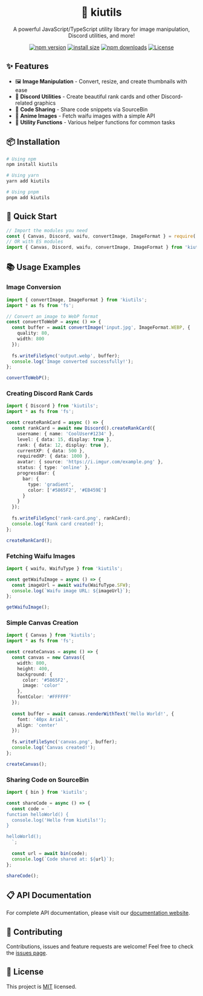 <div align="center">
  <h1>🎑 kiutils</h1>
  <p>A powerful JavaScript/TypeScript utility library for image manipulation, Discord utilities, and more!</p>
  
  [![npm version](https://img.shields.io/npm/v/kiutils.svg?style=flat-square)](https://www.npmjs.org/package/kiutils)
  [![install size](https://packagephobia.com/badge?p=kiutils)](https://packagephobia.com/result?p=kiutils)
  [![npm downloads](https://img.shields.io/npm/dm/kiutils.svg?style=flat-square)](http://npm-stat.com/charts.html?package=kiutils)
  [![License](https://img.shields.io/github/license/YoruAkio/kiutils)](https://github.com/YoruAkio/kiutils/blob/main/LICENSE)
</div>

## ✨ Features

- 🖼️ **Image Manipulation** - Convert, resize, and create thumbnails with ease
- 🤖 **Discord Utilities** - Create beautiful rank cards and other Discord-related graphics
- 📝 **Code Sharing** - Share code snippets via SourceBin
- 🌸 **Anime Images** - Fetch waifu images with a simple API
- 🧰 **Utility Functions** - Various helper functions for common tasks

## 📦 Installation

```bash
# Using npm
npm install kiutils

# Using yarn
yarn add kiutils

# Using pnpm
pnpm add kiutils
```

## 🚀 Quick Start

```typescript
// Import the modules you need
const { Canvas, Discord, waifu, convertImage, ImageFormat } = require('kiutils');
// OR with ES modules
import { Canvas, Discord, waifu, convertImage, ImageFormat } from 'kiutils';
```

## 📚 Usage Examples

### Image Conversion

```typescript
import { convertImage, ImageFormat } from 'kiutils';
import * as fs from 'fs';

// Convert an image to WebP format
const convertToWebP = async () => {
  const buffer = await convertImage('input.jpg', ImageFormat.WEBP, {
    quality: 80,
    width: 800
  });
  
  fs.writeFileSync('output.webp', buffer);
  console.log('Image converted successfully!');
};

convertToWebP();
```

### Creating Discord Rank Cards

```typescript
import { Discord } from 'kiutils';
import * as fs from 'fs';

const createRankCard = async () => {
  const rankCard = await new Discord().createRankCard({
    username: { name: 'CoolUser#1234' },
    level: { data: 15, display: true },
    rank: { data: 12, display: true },
    currentXP: { data: 500 },
    requiredXP: { data: 1000 },
    avatar: { source: 'https://i.imgur.com/example.png' },
    status: { type: 'online' },
    progressBar: {
      bar: {
        type: 'gradient',
        color: ['#5865F2', '#EB459E']
      }
    }
  });
  
  fs.writeFileSync('rank-card.png', rankCard);
  console.log('Rank card created!');
};

createRankCard();
```

### Fetching Waifu Images

```typescript
import { waifu, WaifuType } from 'kiutils';

const getWaifuImage = async () => {
  const imageUrl = await waifu(WaifuType.SFW);
  console.log(`Waifu image URL: ${imageUrl}`);
};

getWaifuImage();
```

### Simple Canvas Creation

```typescript
import { Canvas } from 'kiutils';
import * as fs from 'fs';

const createCanvas = async () => {
  const canvas = new Canvas({
    width: 800,
    height: 400,
    background: {
      color: '#5865F2',
      image: 'color'
    },
    fontColor: '#FFFFFF'
  });
  
  const buffer = await canvas.renderWithText('Hello World!', {
    font: '40px Arial',
    align: 'center'
  });
  
  fs.writeFileSync('canvas.png', buffer);
  console.log('Canvas created!');
};

createCanvas();
```

### Sharing Code on SourceBin

```typescript
import { bin } from 'kiutils';

const shareCode = async () => {
  const code = `
function helloWorld() {
  console.log('Hello from kiutils!');
}

helloWorld();
  `;
  
  const url = await bin(code);
  console.log(`Code shared at: ${url}`);
};

shareCode();
```

## 📋 API Documentation

For complete API documentation, please visit our [documentation website](https://github.com/YoruAkio/kiutils#readme).

## 🤝 Contributing

Contributions, issues and feature requests are welcome!
Feel free to check the [issues page](https://github.com/YoruAkio/kiutils/issues).

## 📝 License

This project is [MIT](https://github.com/YoruAkio/kiutils/blob/main/LICENSE) licensed.
